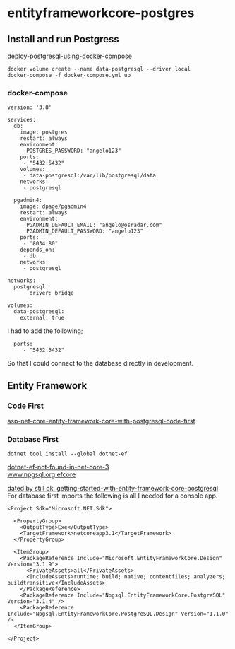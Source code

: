 # entityframeworkcore-postgres

## Install and run Postgress
[deploy-postgresql-using-docker-compose](https://www.osradar.com/deploy-postgresql-using-docker-compose/)   

```
docker volume create --name data-postgresql --driver local
docker-compose -f docker-compose.yml up
```
### docker-compose
```
version: '3.8'

services:
  db:
    image: postgres
    restart: always
    environment:
      POSTGRES_PASSWORD: "angelo123"
    ports:
     - "5432:5432"
    volumes:
     - data-postgresql:/var/lib/postgresql/data
    networks:
     - postgresql
 
  pgadmin4:
    image: dpage/pgadmin4
    restart: always
    environment:
      PGADMIN_DEFAULT_EMAIL: "angelo@osradar.com"
      PGADMIN_DEFAULT_PASSWORD: "angelo123"
    ports:
     - "8034:80"
    depends_on:
     - db
    networks:
     - postgresql

networks:
  postgresql:
       driver: bridge

volumes:
  data-postgresql:
    external: true
```
I had to add the following;
```
  ports:
     - "5432:5432"
```
So that I could connect to the database directly in development.

## Entity Framework
### Code First
[asp-net-core-entity-framework-core-with-postgresql-code-first](https://medium.com/faun/asp-net-core-entity-framework-core-with-postgresql-code-first-d99b909796d7) 

### Database First
```
dotnet tool install --global dotnet-ef
```
[dotnet-ef-not-found-in-net-core-3](https://stackoverflow.com/questions/57066856/dotnet-ef-not-found-in-net-core-3)   
[www.npgsql.org efcore](https://www.npgsql.org/efcore/index.html)  

[dated by still ok.  getting-started-with-entity-framework-core-postgresql](https://medium.com/@RobertKhou/getting-started-with-entity-framework-core-postgresql-c6fa09681624)  
For database first imports the following is all I needed for a console app.
```
<Project Sdk="Microsoft.NET.Sdk">

  <PropertyGroup>
    <OutputType>Exe</OutputType>
    <TargetFramework>netcoreapp3.1</TargetFramework>
  </PropertyGroup>

  <ItemGroup>
    <PackageReference Include="Microsoft.EntityFrameworkCore.Design" Version="3.1.9">
      <PrivateAssets>all</PrivateAssets>
      <IncludeAssets>runtime; build; native; contentfiles; analyzers; buildtransitive</IncludeAssets>
    </PackageReference>
    <PackageReference Include="Npgsql.EntityFrameworkCore.PostgreSQL" Version="3.1.4" />
    <PackageReference Include="Npgsql.EntityFrameworkCore.PostgreSQL.Design" Version="1.1.0" />
  </ItemGroup>

</Project>

```

